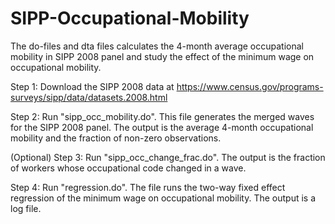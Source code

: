 # SIPP-Occupational-Mobility
 
The do-files and dta files calculates the 4-month average occupational mobility in SIPP 2008 panel and study the effect of the minimum wage on occupational mobility.

Step 1:
Download the SIPP 2008 data at
https://www.census.gov/programs-surveys/sipp/data/datasets.2008.html

Step 2: 
Run "sipp_occ_mobility.do". This file generates the merged waves for the SIPP 2008 panel. The output is the average 4-month occupational mobility and the fraction of non-zero observations.

(Optional) Step 3: 
Run "sipp_occ_change_frac.do". The output is the fraction of workers whose occupational code changed in a wave.

Step 4:
Run "regression.do". The file runs the two-way fixed effect regression of the minimum wage on occupational mobility. The output is a log file.